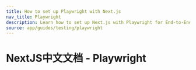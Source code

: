 ```yaml
---
title: How to set up Playwright with Next.js
nav_title: Playwright
description: Learn how to set up Next.js with Playwright for End-to-End (E2E) and Integration testing.
source: app/guides/testing/playwright
---
```


# NextJS中文文档 - Playwright
